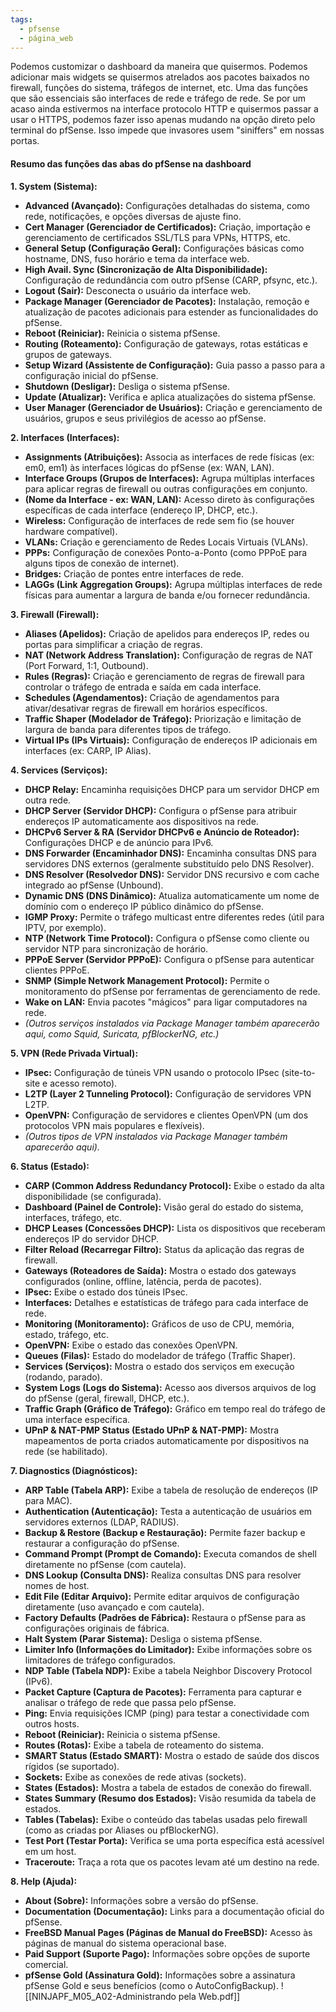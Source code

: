 ```yaml
---
tags:
  - pfsense
  - página_web
---
```

Podemos customizar o dashboard da maneira que quisermos. Podemos adicionar mais widgets se quisermos atrelados aos pacotes baixados no firewall, funções do sistema, tráfegos de internet, etc. Uma das funções que são essenciais são interfaces de rede e tráfego de rede. Se por um acaso ainda estivermos na interface protocolo HTTP e quisermos passar a usar o HTTPS, podemos fazer isso apenas mudando na opção direto pelo terminal do pfSense. Isso impede que invasores usem "siniffers" em nossas portas.

#### Resumo das funções das abas do pfSense na dashboard

**1. System (Sistema):**

- **Advanced (Avançado):** Configurações detalhadas do sistema, como rede, notificações, e opções diversas de ajuste fino.
- **Cert Manager (Gerenciador de Certificados):** Criação, importação e gerenciamento de certificados SSL/TLS para VPNs, HTTPS, etc.
- **General Setup (Configuração Geral):** Configurações básicas como hostname, DNS, fuso horário e tema da interface web.
- **High Avail. Sync (Sincronização de Alta Disponibilidade):** Configuração de redundância com outro pfSense (CARP, pfsync, etc.).
- **Logout (Sair):** Desconecta o usuário da interface web.
- **Package Manager (Gerenciador de Pacotes):** Instalação, remoção e atualização de pacotes adicionais para estender as funcionalidades do pfSense.
- **Reboot (Reiniciar):** Reinicia o sistema pfSense.
- **Routing (Roteamento):** Configuração de gateways, rotas estáticas e grupos de gateways.
- **Setup Wizard (Assistente de Configuração):** Guia passo a passo para a configuração inicial do pfSense.
- **Shutdown (Desligar):** Desliga o sistema pfSense.
- **Update (Atualizar):** Verifica e aplica atualizações do sistema pfSense.
- **User Manager (Gerenciador de Usuários):** Criação e gerenciamento de usuários, grupos e seus privilégios de acesso ao pfSense.

**2. Interfaces (Interfaces):**

- **Assignments (Atribuições):** Associa as interfaces de rede físicas (ex: em0, em1) às interfaces lógicas do pfSense (ex: WAN, LAN).
- **Interface Groups (Grupos de Interfaces):** Agrupa múltiplas interfaces para aplicar regras de firewall ou outras configurações em conjunto.
- **(Nome da Interface - ex: WAN, LAN):** Acesso direto às configurações específicas de cada interface (endereço IP, DHCP, etc.).
- **Wireless:** Configuração de interfaces de rede sem fio (se houver hardware compatível).
- **VLANs:** Criação e gerenciamento de Redes Locais Virtuais (VLANs).
- **PPPs:** Configuração de conexões Ponto-a-Ponto (como PPPoE para alguns tipos de conexão de internet).
- **Bridges:** Criação de pontes entre interfaces de rede.
- **LAGGs (Link Aggregation Groups):** Agrupa múltiplas interfaces de rede físicas para aumentar a largura de banda e/ou fornecer redundância.

**3. Firewall (Firewall):**

- **Aliases (Apelidos):** Criação de apelidos para endereços IP, redes ou portas para simplificar a criação de regras.
- **NAT (Network Address Translation):** Configuração de regras de NAT (Port Forward, 1:1, Outbound).
- **Rules (Regras):** Criação e gerenciamento de regras de firewall para controlar o tráfego de entrada e saída em cada interface.
- **Schedules (Agendamentos):** Criação de agendamentos para ativar/desativar regras de firewall em horários específicos.
- **Traffic Shaper (Modelador de Tráfego):** Priorização e limitação de largura de banda para diferentes tipos de tráfego.
- **Virtual IPs (IPs Virtuais):** Configuração de endereços IP adicionais em interfaces (ex: CARP, IP Alias).

**4. Services (Serviços):**

- **DHCP Relay:** Encaminha requisições DHCP para um servidor DHCP em outra rede.
- **DHCP Server (Servidor DHCP):** Configura o pfSense para atribuir endereços IP automaticamente aos dispositivos na rede.
- **DHCPv6 Server & RA (Servidor DHCPv6 e Anúncio de Roteador):** Configurações DHCP e de anúncio para IPv6.
- **DNS Forwarder (Encaminhador DNS):** Encaminha consultas DNS para servidores DNS externos (geralmente substituído pelo DNS Resolver).
- **DNS Resolver (Resolvedor DNS):** Servidor DNS recursivo e com cache integrado ao pfSense (Unbound).
- **Dynamic DNS (DNS Dinâmico):** Atualiza automaticamente um nome de domínio com o endereço IP público dinâmico do pfSense.
- **IGMP Proxy:** Permite o tráfego multicast entre diferentes redes (útil para IPTV, por exemplo).
- **NTP (Network Time Protocol):** Configura o pfSense como cliente ou servidor NTP para sincronização de horário.
- **PPPoE Server (Servidor PPPoE):** Configura o pfSense para autenticar clientes PPPoE.
- **SNMP (Simple Network Management Protocol):** Permite o monitoramento do pfSense por ferramentas de gerenciamento de rede.
- **Wake on LAN:** Envia pacotes "mágicos" para ligar computadores na rede.
- _(Outros serviços instalados via Package Manager também aparecerão aqui, como Squid, Suricata, pfBlockerNG, etc.)_

**5. VPN (Rede Privada Virtual):**

- **IPsec:** Configuração de túneis VPN usando o protocolo IPsec (site-to-site e acesso remoto).
- **L2TP (Layer 2 Tunneling Protocol):** Configuração de servidores VPN L2TP.
- **OpenVPN:** Configuração de servidores e clientes OpenVPN (um dos protocolos VPN mais populares e flexíveis).
- _(Outros tipos de VPN instalados via Package Manager também aparecerão aqui)._

**6. Status (Estado):**

- **CARP (Common Address Redundancy Protocol):** Exibe o estado da alta disponibilidade (se configurada).
- **Dashboard (Painel de Controle):** Visão geral do estado do sistema, interfaces, tráfego, etc.
- **DHCP Leases (Concessões DHCP):** Lista os dispositivos que receberam endereços IP do servidor DHCP.
- **Filter Reload (Recarregar Filtro):** Status da aplicação das regras de firewall.
- **Gateways (Roteadores de Saída):** Mostra o estado dos gateways configurados (online, offline, latência, perda de pacotes).
- **IPsec:** Exibe o estado dos túneis IPsec.
- **Interfaces:** Detalhes e estatísticas de tráfego para cada interface de rede.
- **Monitoring (Monitoramento):** Gráficos de uso de CPU, memória, estado, tráfego, etc.
- **OpenVPN:** Exibe o estado das conexões OpenVPN.
- **Queues (Filas):** Estado do modelador de tráfego (Traffic Shaper).
- **Services (Serviços):** Mostra o estado dos serviços em execução (rodando, parado).
- **System Logs (Logs do Sistema):** Acesso aos diversos arquivos de log do pfSense (geral, firewall, DHCP, etc.).
- **Traffic Graph (Gráfico de Tráfego):** Gráfico em tempo real do tráfego de uma interface específica.
- **UPnP & NAT-PMP Status (Estado UPnP & NAT-PMP):** Mostra mapeamentos de porta criados automaticamente por dispositivos na rede (se habilitado).

**7. Diagnostics (Diagnósticos):**

- **ARP Table (Tabela ARP):** Exibe a tabela de resolução de endereços (IP para MAC).
- **Authentication (Autenticação):** Testa a autenticação de usuários em servidores externos (LDAP, RADIUS).
- **Backup & Restore (Backup e Restauração):** Permite fazer backup e restaurar a configuração do pfSense.
- **Command Prompt (Prompt de Comando):** Executa comandos de shell diretamente no pfSense (com cautela).
- **DNS Lookup (Consulta DNS):** Realiza consultas DNS para resolver nomes de host.
- **Edit File (Editar Arquivo):** Permite editar arquivos de configuração diretamente (uso avançado e com cautela).
- **Factory Defaults (Padrões de Fábrica):** Restaura o pfSense para as configurações originais de fábrica.
- **Halt System (Parar Sistema):** Desliga o sistema pfSense.
- **Limiter Info (Informações do Limitador):** Exibe informações sobre os limitadores de tráfego configurados.
- **NDP Table (Tabela NDP):** Exibe a tabela Neighbor Discovery Protocol (IPv6).
- **Packet Capture (Captura de Pacotes):** Ferramenta para capturar e analisar o tráfego de rede que passa pelo pfSense.
- **Ping:** Envia requisições ICMP (ping) para testar a conectividade com outros hosts.
- **Reboot (Reiniciar):** Reinicia o sistema pfSense.
- **Routes (Rotas):** Exibe a tabela de roteamento do sistema.
- **SMART Status (Estado SMART):** Mostra o estado de saúde dos discos rígidos (se suportado).
- **Sockets:** Exibe as conexões de rede ativas (sockets).
- **States (Estados):** Mostra a tabela de estados de conexão do firewall.
- **States Summary (Resumo dos Estados):** Visão resumida da tabela de estados.
- **Tables (Tabelas):** Exibe o conteúdo das tabelas usadas pelo firewall (como as criadas por Aliases ou pfBlockerNG).
- **Test Port (Testar Porta):** Verifica se uma porta específica está acessível em um host.
- **Traceroute:** Traça a rota que os pacotes levam até um destino na rede.

**8. Help (Ajuda):**

- **About (Sobre):** Informações sobre a versão do pfSense.
- **Documentation (Documentação):** Links para a documentação oficial do pfSense.
- **FreeBSD Manual Pages (Páginas de Manual do FreeBSD):** Acesso às páginas de manual do sistema operacional base.
- **Paid Support (Suporte Pago):** Informações sobre opções de suporte comercial.
- **pfSense Gold (Assinatura Gold):** Informações sobre a assinatura pfSense Gold e seus benefícios (como o AutoConfigBackup).
![[NINJAPF_M05_A02-Administrando pela Web.pdf]]